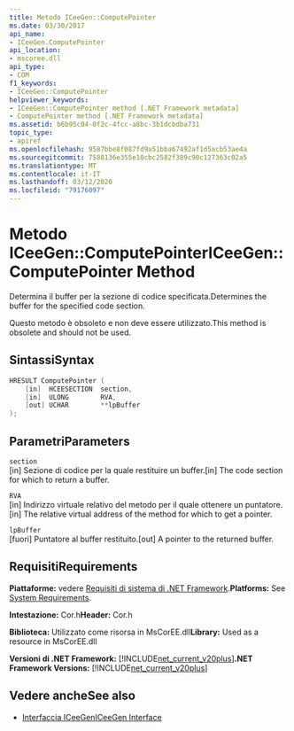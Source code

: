 ```yaml
---
title: Metodo ICeeGen::ComputePointer
ms.date: 03/30/2017
api_name:
- ICeeGen.ComputePointer
api_location:
- mscoree.dll
api_type:
- COM
f1_keywords:
- ICeeGen::ComputePointer
helpviewer_keywords:
- ICeeGen::ComputePointer method [.NET Framework metadata]
- ComputePointer method [.NET Framework metadata]
ms.assetid: b6b95c04-0f2c-4fcc-a8bc-3b1dcbdba731
topic_type:
- apiref
ms.openlocfilehash: 9587bbe8f087fd9a51bba67492af1d5acb53ae4a
ms.sourcegitcommit: 7588136e355e10cbc2582f389c90c127363c02a5
ms.translationtype: MT
ms.contentlocale: it-IT
ms.lasthandoff: 03/12/2020
ms.locfileid: "79176097"
---
```

# <a name="iceegencomputepointer-method"></a><span data-ttu-id="74f3b-102">Metodo ICeeGen::ComputePointer</span><span class="sxs-lookup"><span data-stu-id="74f3b-102">ICeeGen::ComputePointer Method</span></span>
<span data-ttu-id="74f3b-103">Determina il buffer per la sezione di codice specificata.</span><span class="sxs-lookup"><span data-stu-id="74f3b-103">Determines the buffer for the specified code section.</span></span>  
  
 <span data-ttu-id="74f3b-104">Questo metodo è obsoleto e non deve essere utilizzato.</span><span class="sxs-lookup"><span data-stu-id="74f3b-104">This method is obsolete and should not be used.</span></span>  
  
## <a name="syntax"></a><span data-ttu-id="74f3b-105">Sintassi</span><span class="sxs-lookup"><span data-stu-id="74f3b-105">Syntax</span></span>  
  
```cpp  
HRESULT ComputePointer (  
    [in]  HCEESECTION  section,  
    [in]  ULONG        RVA,
    [out] UCHAR        **lpBuffer  
);  
```  
  
## <a name="parameters"></a><span data-ttu-id="74f3b-106">Parametri</span><span class="sxs-lookup"><span data-stu-id="74f3b-106">Parameters</span></span>  
 `section`  
 <span data-ttu-id="74f3b-107">[in] Sezione di codice per la quale restituire un buffer.</span><span class="sxs-lookup"><span data-stu-id="74f3b-107">[in] The code section for which to return a buffer.</span></span>  
  
 `RVA`  
 <span data-ttu-id="74f3b-108">[in] Indirizzo virtuale relativo del metodo per il quale ottenere un puntatore.</span><span class="sxs-lookup"><span data-stu-id="74f3b-108">[in] The relative virtual address of the method for which to get a pointer.</span></span>  
  
 `lpBuffer`  
 <span data-ttu-id="74f3b-109">[fuori] Puntatore al buffer restituito.</span><span class="sxs-lookup"><span data-stu-id="74f3b-109">[out] A pointer to the returned buffer.</span></span>  
  
## <a name="requirements"></a><span data-ttu-id="74f3b-110">Requisiti</span><span class="sxs-lookup"><span data-stu-id="74f3b-110">Requirements</span></span>  
 <span data-ttu-id="74f3b-111">**Piattaforme:** vedere [Requisiti di sistema di .NET Framework](../../../../docs/framework/get-started/system-requirements.md).</span><span class="sxs-lookup"><span data-stu-id="74f3b-111">**Platforms:** See [System Requirements](../../../../docs/framework/get-started/system-requirements.md).</span></span>  
  
 <span data-ttu-id="74f3b-112">**Intestazione:** Cor.h</span><span class="sxs-lookup"><span data-stu-id="74f3b-112">**Header:** Cor.h</span></span>  
  
 <span data-ttu-id="74f3b-113">**Biblioteca:** Utilizzato come risorsa in MsCorEE.dll</span><span class="sxs-lookup"><span data-stu-id="74f3b-113">**Library:** Used as a resource in MsCorEE.dll</span></span>  
  
 <span data-ttu-id="74f3b-114">**Versioni di .NET Framework:** [!INCLUDE[net_current_v20plus](../../../../includes/net-current-v20plus-md.md)]</span><span class="sxs-lookup"><span data-stu-id="74f3b-114">**.NET Framework Versions:** [!INCLUDE[net_current_v20plus](../../../../includes/net-current-v20plus-md.md)]</span></span>  
  
## <a name="see-also"></a><span data-ttu-id="74f3b-115">Vedere anche</span><span class="sxs-lookup"><span data-stu-id="74f3b-115">See also</span></span>

- [<span data-ttu-id="74f3b-116">Interfaccia ICeeGen</span><span class="sxs-lookup"><span data-stu-id="74f3b-116">ICeeGen Interface</span></span>](../../../../docs/framework/unmanaged-api/metadata/iceegen-interface.md)

